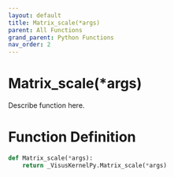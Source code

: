 ```yaml
---
layout: default
title: Matrix_scale(*args)
parent: All Functions
grand_parent: Python Functions
nav_order: 2
---
```


# Matrix_scale(*args)

Describe function here.

# Function Definition

```python
def Matrix_scale(*args):
    return _VisusKernelPy.Matrix_scale(*args)
```